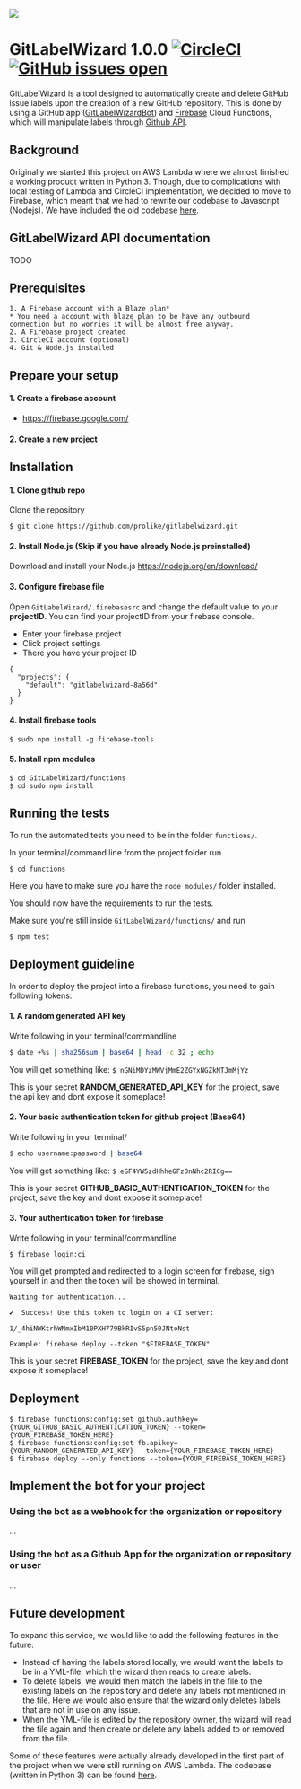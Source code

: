![](https://i.gyazo.com/0839e2c4186caee4f3ba67227bf2f5ea.png)


# GitLabelWizard 1.0.0 [![CircleCI](https://circleci.com/gh/prolike/GitLabelWizard/tree/master.svg?style=svg)](https://circleci.com/gh/prolike/GitLabelWizard/tree/master) [![GitHub issues open](https://img.shields.io/github/issues/Prolike/gitlabelwizard.svg?maxAge=2592000)](https://github.com/prolike/GitLabelWizard/issues)

GitLabelWizard is a tool designed to automatically create and delete GitHub issue labels upon the creation of a new GitHub repository. This is done by using a GitHub app ([GitLabelWizardBot](https://github.com/apps/gitlabelwizardbot)) and [Firebase](https://firebase.google.com/docs/functions/) Cloud Functions, which will manipulate labels through [Github API](https://developer.github.com/v3/issues/labels/).


## Background
Originally we started this project on AWS Lambda where we almost finished a working product written in Python 3. Though, due to complications with local testing of Lambda and CircleCI implementation, we decided to move to Firebase, which meant that we had to rewrite our codebase to Javascript (Nodejs). We have included the old codebase [here](https://github.com/prolike/GitLabelWizard/tree/master/backup).

## GitLabelWizard API documentation

TODO

## Prerequisites
```
1. A Firebase account with a Blaze plan* 
* You need a account with blaze plan to be have any outbound connection but no worries it will be almost free anyway.
2. A Firebase project created
3. CircleCI account (optional)
4. Git & Node.js installed
``` 
## Prepare your setup

#### 1. Create a firebase account
- https://firebase.google.com/

#### 2. Create a new project



## Installation

#### 1. Clone github repo

Clone the repository
```
$ git clone https://github.com/prolike/gitlabelwizard.git
```

#### 2. Install Node.js (Skip if you have already Node.js preinstalled)

Download and install your Node.js
https://nodejs.org/en/download/

#### 3. Configure firebase file

Open `GitLabelWizard/.firebasesrc` and change the default value to your **projectID**.
You can find your projectID from your firebase console.
- Enter your firebase project
- Click project settings
- There you have your project ID

```
{
  "projects": {
    "default": "gitlabelwizard-8a56d"
  }
}

```


#### 4. Install firebase tools

```
$ sudo npm install -g firebase-tools
```

#### 5. Install npm modules


```
$ cd GitLabelWizard/functions
$ cd sudo npm install
```


## Running the tests
To run the automated tests you need to be in the folder `functions/`.

In your terminal/command line from the project folder run
```
$ cd functions
```
Here you have to make sure you have the `node_modules/` folder installed.

You should now have the requirements to run the tests.

Make sure you're still inside `GitLabelWizard/functions/` and run
```
$ npm test
```


## Deployment guideline 

In order to deploy the project into a firebase functions, you need to gain following tokens:
#### 1. A random generated API key
Write following in your terminal/commandline
```bash
$ date +%s | sha256sum | base64 | head -c 32 ; echo 
```
You will get something like: 
`$ nGNiMDYzMWVjMmE2ZGYxNGZkNTJmMjYz`

This is your secret **RANDOM_GENERATED_API_KEY** for the project, save the api key and dont expose it someplace!

#### 2. Your basic authentication token for github project (Base64)

Write following in your terminal/

```bash
$ echo username:password | base64
```

You will get something like:
`$ eGF4YW5zdHhheGFzOnNhc2RICg==`

This is your secret **GITHUB_BASIC_AUTHENTICATION_TOKEN** for the project, save the key and dont expose it someplace!

#### 3. Your authentication token for firebase

Write following in your terminal/commandline

```
$ firebase login:ci
```

You will get prompted and redirected to a login screen for firebase, sign yourself in and then the token will be showed in terminal.

```
Waiting for authentication...

✔  Success! Use this token to login on a CI server:

1/_4hiNWKtrhWNmxIbM10PXH779BkRIvS5pn50JNtoNst

Example: firebase deploy --token "$FIREBASE_TOKEN"
```

This is your secret **FIREBASE_TOKEN** for the project, save the key and dont expose it someplace!

## Deployment

```
$ firebase functions:config:set github.authkey={YOUR_GITHUB_BASIC_AUTHENTICATION_TOKEN} --token={YOUR_FIREBASE_TOKEN_HERE}
$ firebase functions:config:set fb.apikey={YOUR_RANDOM_GENERATED_API_KEY} --token={YOUR_FIREBASE_TOKEN_HERE}
$ firebase deploy --only functions --token={YOUR_FIREBASE_TOKEN_HERE}
```

## Implement the bot for your project

### Using the bot as a webhook for the organization or repository
...

### Using the bot as a Github App for the organization or repository or user
...


## Future development
To expand this service, we would like to add the following features in the future:
- Instead of having the labels stored locally, we would want the labels to be in a YML-file, which the wizard then reads to create labels.
- To delete labels, we would then match the labels in the file to the existing labels on the repository and delete any labels not mentioned in the file. Here we would also ensure that the wizard only deletes labels that are not in use on any issue.
- When the YML-file is edited by the repository owner, the wizard will read the file again and then create or delete any labels added to or removed from the file.

Some of these features were actually already developed in the first part of the project when we were still running on AWS Lambda. The codebase (written in Python 3) can be found [here](https://github.com/prolike/GitLabelWizard/tree/master/backup).
